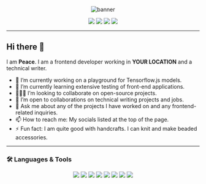 <!-- Banner Section -->
<p align="center">
  <img src="https://peaceemenike.github.io" alt="banner" />
</p>

<!-- Social Links -->
<p align="center">
  <a href="https://linkedin.com/in/peaceemenike"><img src="https://img.shields.io/badge/LinkedIn-0077B5?style=for-the-badge&logo=linkedin&logoColor=white" /></a>
  <a href="https://codepen.io/peaceemenike"><img src="https://img.shields.io/badge/CodePen-000000?style=for-the-badge&logo=codepen&logoColor=white" /></a>
  <a href="https://medium.com/@peaceemenike"><img src="https://img.shields.io/badge/Medium-12100E?style=for-the-badge&logo=medium&logoColor=white" /></a>
  <a href="https://hashnode.com/@peaceemenike"><img src="https://img.shields.io/badge/Hashnode-2962FF?style=for-the-badge&logo=hashnode&logoColor=white" /></a>
</p>

---

## Hi there 👋

I am **Peace**. I am a frontend developer working in **YOUR LOCATION** and a technical writer.

- 🎤 I’m currently working on a playground for Tensorflow.js models.
- 🌱 I’m currently learning extensive testing of front-end applications.
- 🧑‍🤝‍🧑 I’m looking to collaborate on open-source projects.
- 🤔 I’m open to collaborations on technical writing projects and jobs.
- 💬 Ask me about any of the projects I have worked on and any frontend-related inquiries.
- 📫 How to reach me: My socials listed at the top of the page.
- ⚡ Fun fact: I am quite good with handcrafts. I can knit and make beaded accessories.

---

### 🛠️ Languages & Tools

<p align="center">
  <img src="https://img.shields.io/badge/HTML5-E34F26?style=for-the-badge&logo=html5&logoColor=white"/>
  <img src="https://img.shields.io/badge/CSS3-1572B6?style=for-the-badge&logo=css3&logoColor=white"/>
  <img src="https://img.shields.io/badge/JavaScript-F7DF1E?style=for-the-badge&logo=javascript&logoColor=black"/>
  <img src="https://img.shields.io/badge/React-20232A?style=for-the-badge&logo=react&logoColor=61DAFB"/>
  <img src="https://img.shields.io/badge/Vue.js-35495E?style=for-the-badge&logo=vue.js&logoColor=4FC08D"/>
  <img src="https://img.shields.io/badge/Node.js-339933?style=for-the-badge&logo=node.js&logoColor=white"/>
  <img src="https://img.shields.io/badge/MongoDB-4EA94B?style=for-the-badge&logo=mongodb&logoColor=white"/>
  <img src="https://img.shields.io/badge/Python-3776AB?style=for-the-badge&logo=python&logoColor=white"/>
</p>


<!--
**peaceemenike/peaceemenike** is a ✨ _special_ ✨ repository because its `README.md` (this file) appears on your GitHub profile.

Here are some ideas to get you started:

- 🔭 I’m currently working on ...
- 🌱 I’m currently learning ...
- 👯 I’m looking to collaborate on ...
- 🤔 I’m looking for help with ...
- 💬 Ask me about ...
- 📫 How to reach me: ...
- 😄 Pronouns: ...
- ⚡ Fun fact: ...
-->
